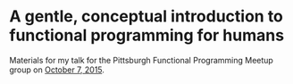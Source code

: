 # A gentle, conceptual introduction to functional programming for humans

Materials for my talk for the Pittsburgh Functional Programming Meetup group
on [October 7, 2015](http://www.meetup.com/Pittsburgh-Functional-Programming-Meetup/events/224593883/).
